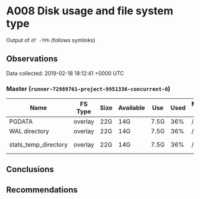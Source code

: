 # A008 Disk usage and file system type
Output of `df -TPh` (follows symlinks)

## Observations ##
Data collected: 2019-02-18 18:12:41 +0000 UTC  


### Master (`runner-72989761-project-9951336-concurrent-0`) ###
Name | FS Type | Size | Available | Use | Used | Mount Point | Path | Device
-----|---------|------|-----------|-----|------|-------------|------|-------
PGDATA | overlay | 22G | 14G | 7.5G | 36% | / | /var/lib/postgresql/11/main | overlay 
WAL directory | overlay | 22G | 14G | 7.5G | 36% | / | /var/lib/postgresql/11/main/pg_wal | overlay 
stats_temp_directory | overlay | 22G | 14G | 7.5G | 36% | / | /var/run/postgresql/11-main.pg_stat_tmp | overlay 






## Conclusions ##

## Recommendations ##

